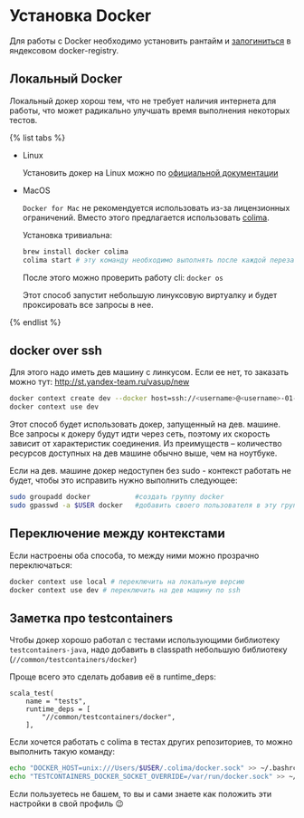# Установка Docker

Для работы с Docker необходимо установить рантайм и [залогиниться](https://wiki.yandex-team.ru/qloud/docker-registry/#authorization) в яндексовом docker-registry.

## Локальный Docker

Локальный докер хорош тем, что не требует наличия интернета для работы, что может радикально улучшать время выполнения некоторых тестов.

{% list tabs %}

- Linux

    Установить докер на Linux можно по [официальной документации](https://docs.docker.com/engine/install/)

- MacOS

    `Docker for Mac` не рекомендуется использовать из-за лицензионных ограничений.
    Вместо этого предлагается использовать [colima](https://github.com/abiosoft/colima).

    Установка тривиальна:
    ```bash
    brew install docker colima
    colima start # эту команду необходимо выполнять после каждой перезагрузки
    ```
    После этого можно проверить работу cli: `docker os`

    Этот способ запустит небольшую линуксовую виртуалку и будет проксировать все запросы в нее.

{% endlist %}

## docker over ssh
Для этого надо иметь дев машину с линкусом.
Если ее нет, то заказать можно тут: http://st.yandex-team.ru/vasup/new

```bash
docker context create dev --docker host=ssh://<username>@<username>-01-dev.sas.yp-c.yandex.net # подставить свое имя и виртуалку
docker context use dev
```

Этот способ будет использовать докер, запущенный на дев. машине.
Все запросы к докеру будут идти через сеть, поэтому их скорость зависит от характеристик соединения.
Из преимуществ – количество ресурсов доступных на дев машине обычно выше, чем на ноутбуке.

Если на дев. машине докер недоступен без sudo - контекст работать не будет, чтобы это исправить нужно
выполнить следующее:

```bash
sudo groupadd docker           #создать группу docker 
sudo gpasswd -a $USER docker   #добавить своего пользователя в эту группу
```

## Переключение между контекстами
Если настроены оба способа, то между ними можно прозрачно переключаться:
```bash
docker context use local # переключить на локальную версию
docker context use dev # переключить на дев машину по ssh
```

## Заметка про testcontainers
Чтобы докер хорошо работал с тестами использующими библиотеку `testcontainers-java`, надо добавить в classpath небольшую библиотеку (`//common/testcontainers/docker`)

Проще всего это сделать добавив её в runtime_deps:
```
scala_test(
    name = "tests",
    runtime_deps = [
        "//common/testcontainers/docker",
    ],
```

Если хочется работать с colima в тестах других репозиториев, то можно выполнить такую команду:
```bash
echo "DOCKER_HOST=unix:///Users/$USER/.colima/docker.sock" >> ~/.bashrc
echo "TESTCONTAINERS_DOCKER_SOCKET_OVERRIDE=/var/run/docker.sock" >> ~/.bashrc 
```
Если пользуетесь не башем, то вы и сами знаете как положить эти настройки в свой профиль 😉
